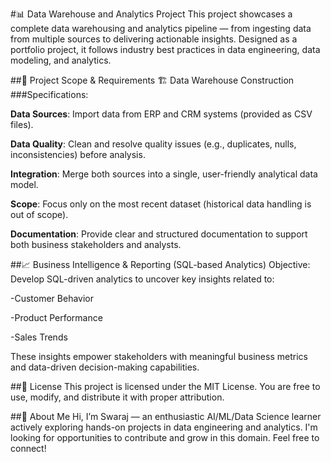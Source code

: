 #📊 Data Warehouse and Analytics Project
This project showcases a complete data warehousing and analytics pipeline — from ingesting data from multiple sources to delivering actionable insights. Designed as a portfolio project, it follows industry best practices in data engineering, data modeling, and analytics.

##🚧 Project Scope & Requirements
🏗️ Data Warehouse Construction
###Specifications:

**Data Sources**: Import data from ERP and CRM systems (provided as CSV files).

**Data Quality**: Clean and resolve quality issues (e.g., duplicates, nulls, inconsistencies) before analysis.

**Integration**: Merge both sources into a single, user-friendly analytical data model.

**Scope**: Focus only on the most recent dataset (historical data handling is out of scope).

**Documentation**: Provide clear and structured documentation to support both business stakeholders and analysts.

##📈 Business Intelligence & Reporting (SQL-based Analytics)
Objective:
Develop SQL-driven analytics to uncover key insights related to:

-Customer Behavior

-Product Performance

-Sales Trends

These insights empower stakeholders with meaningful business metrics and data-driven decision-making capabilities.

##📄 License
This project is licensed under the MIT License.
You are free to use, modify, and distribute it with proper attribution.

##🙋 About Me
Hi, I’m Swaraj — an enthusiastic AI/ML/Data Science learner actively exploring hands-on projects in data engineering and analytics.
I'm looking for opportunities to contribute and grow in this domain. Feel free to connect!

